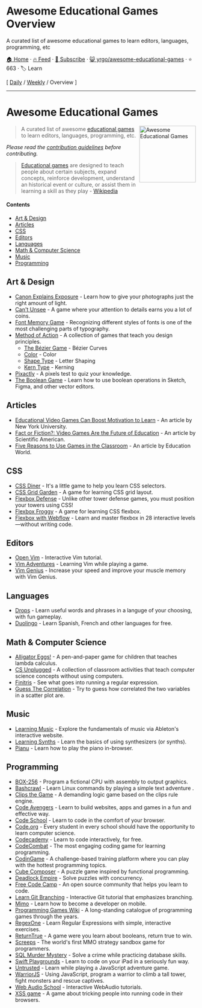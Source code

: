 # Awesome Educational Games Overview

A curated list of awesome educational games to learn editors, languages, programming, etc

[🏠 Home](/README.md) · [🔥 Feed](https://test.trackawesomelist.com/yrgo/awesome-educational-games/rss.xml) · [📮 Subscribe](https://trackawesomelist.us17.list-manage.com/subscribe?u=d2f0117aa829c83a63ec63c2f&id=36a103854c) · [😺 yrgo/awesome-educational-games](https://github.com/yrgo/awesome-educational-games) · ⭐ 663 · 🏷️ Learn

[ [Daily](/content/yrgo/awesome-educational-games/README.md) / [Weekly](/content/yrgo/awesome-educational-games/week/README.md) / Overview ]

---

# Awesome Educational Games

[<img src="https://cloud.githubusercontent.com/assets/499192/18659925/ed7e6262-7f0d-11e6-8e8e-b53b87158210.png" align="right" alt="Awesome Educational Games" width="150">](https://en.m.wikipedia.org/wiki/Educational_game)

> A curated list of awesome [educational games](https://en.m.wikipedia.org/wiki/Educational_game) to learn editors, languages, programming, etc.

*Please read the [contribution guidelines](https://github.com/yrgo/awesome-educational-games/blob/master/README.md/CONTRIBUTING.md) before contributing.*

> [Educational games](https://en.m.wikipedia.org/wiki/Educational_game) are designed to teach people about certain subjects, expand concepts, reinforce development, understand an historical event or culture, or assist them in learning a skill as they play - [Wikipedia](https://en.m.wikipedia.org/wiki/Educational_game)

#### Contents

*   [Art & Design](#art--design)
*   [Articles](#articles)
*   [CSS](#css)
*   [Editors](#editors)
*   [Languages](#languages)
*   [Math & Computer Science](#math--computer-science)
*   [Music](#music)
*   [Programming](#programming)

## Art & Design

*   [Canon Explains Exposure](http://www.canonoutsideofauto.ca/) - Learn how to give your photographs just the right amount of light.
*   [Can't Unsee](https://cantunsee.space/) - A game where your attention to details earns you a lot of coins.
*   [Font Memory Game](https://betterwebtype.com/font-memory-game) - Recognizing different styles of fonts is one of the most challenging parts of typography.
*   [Method of Action](https://method.ac/) - A collection of games that teach you design principles.
    *   [The Bézier Game](https://bezier.method.ac/) - Bézier Curves
    *   [Color](https://color.method.ac/) - Color
    *   [Shape Type](https://shape.method.ac/) - Letter Shaping
    *   [Kern Type](https://type.method.ac/) - Kerning
*   [Pixactly](http://pixact.ly/) - A pixels test to quiz your knowledge.
*   [The Boolean Game](https://boolean.method.ac/) - Learn how to use boolean operations in Sketch, Figma, and other vector editors.

## Articles

*   [Educational Video Games Can Boost Motivation to Learn](https://www.nyu.edu/about/news-publications/news/2013/november/educational-video-games-can-boost-motivation-to-learn-nyu-cuny-study-shows-.html) - An article by New York University.
*   [Fact or Fiction?: Video Games Are the Future of Education](https://www.nyu.edu/about/news-publications/news/2013/november/educational-video-games-can-boost-motivation-to-learn-nyu-cuny-study-shows-.html) - An article by Scientific American.
*   [Five Reasons to Use Games in the Classroom](https://www.educationworld.com/a_curr/reasons-to-play-games-in-the-classroom.shtml) - An article by Education World.

## CSS

*   [CSS Diner](https://flukeout.github.io/) - It's a little game to help you learn CSS selectors.
*   [CSS Grid Garden](http://cssgridgarden.com/) - A game for learning CSS grid layout.
*   [Flexbox Defense](http://www.flexboxdefense.com/) - Unlike other tower defense games, you must position your towers using CSS!
*   [Flexbox Froggy](http://flexboxfroggy.com/) - A game for learning CSS flexbox.
*   [Flexbox with Webflow](https://www.flexboxgame.com/) - Learn and master flexbox in 28 interactive levels—without writing code.

## Editors

*   [Open Vim](https://www.openvim.com/) - Interactive Vim tutorial.
*   [Vim Adventures](https://vim-adventures.com/) - Learning Vim while playing a game.
*   [Vim Genius](http://vimgenius.com/) - Increase your speed and improve your muscle memory with Vim Genius.

## Languages

*   [Drops](https://languagedrops.com/) - Learn useful words and phrases in a languge of your choosing, with fun gameplay.
*   [Duolingo](https://www.duolingo.com/) - Learn Spanish, French and other languages for free.

## Math & Computer Science

*   [Alligator Eggs!](http://worrydream.com/#!/AlligatorEggs) - A pen-and-paper game for children that teaches lambda calculus.
*   [CS Unplugged](https://csunplugged.org/en/) - A collection of classroom activities that teach computer science concepts without using computers.
*   [Finitris](http://www.postcrashgames.com/finitris/) - See what goes into running a regular expression.
*   [Guess The Correlation](http://guessthecorrelation.com/) - Try to guess how correlated the two variables in a scatter plot are.

## Music

*   [Learning Music](https://learningmusic.ableton.com) - Explore the fundamentals of music via Ableton's interactive website.
*   [Learning Synths](https://learningsynths.ableton.com/) - Learn the basics of using synthesizers (or synths).
*   [Pianu](https://pianu.com) - Learn how to play the piano in-browser.

## Programming

*   [BOX-256](http://box-256.com/) - Program a fictional CPU with assembly to output graphics.
*   [Bashcrawl](https://gitlab.com/slackermedia/bashcrawl) - Learn Linux commands by playing a simple text adventure .
*   [Clips the Game](https://md5crypt.github.io/clipsgame/) - A demanding logic game based on the clips rule engine.
*   [Code Avengers](https://www.codeavengers.com/) - Learn to build websites, apps and games in a fun and effective way.
*   [Code School](https://www.pluralsight.com/codeschool) - Learn to code in the comfort of your browser.
*   [Code.org](https://code.org/) - Every student in every school should have the opportunity to learn computer science.
*   [Codecademy](https://www.codecademy.com/) - Learn to code interactively, for free.
*   [CodeCombat](https://codecombat.com/) - The most engaging coding game for learning programming.
*   [CodinGame](https://www.codingame.com/start) - A challenge-based training platform where you can play with the hottest programming topics.
*   [Cube Composer](https://david-peter.de/cube-composer/) - A puzzle game inspired by functional programming.
*   [Deadlock Empire](https://deadlockempire.github.io/) - Solve puzzles with concurrency.
*   [Free Code Camp](https://www.freecodecamp.org/) - An open source community that helps you learn to code.
*   [Learn Git Branching](https://learngitbranching.js.org/) - Interactive Git tutorial that emphasizes branching.
*   [Mimo](https://getmimo.com/) - Learn how to become a developer on mobile.
*   [Programming Games Wiki](http://programminggames.org/) - A long-standing catalogue of programming games through the years.
*   [RegexOne](https://regexone.com/lesson/introduction_abcs) - Learn Regular Expressions with simple, interactive exercises.
*   [ReturnTrue](https://alf.nu/ReturnTrue) - A game were you learn about booleans, return true to win.
*   [Screeps](https://screeps.com/) - The world's first MMO strategy sandbox game for programmers.
*   [SQL Murder Mystery](https://mystery.knightlab.com/) - Solve a crime while practicing database skills.
*   [Swift Playgrounds](https://www.apple.com/swift/playgrounds/) - Learn to code on your iPad in a seriously fun way.
*   [Untrusted](https://alexnisnevich.github.io/untrusted/) - Learn while playing a JavaScript adventure game.
*   [WarriorJS](https://github.com/olistic/warriorjs) - Using JavaScript, program a warrior to climb a tall tower, fight monsters and rescue captives.
*   [Web Audio School](https://mmckegg.github.io/web-audio-school/) - Interactive WebAudio tutorials.
*   [XSS game](https://xss-game.appspot.com) - A game about tricking people into running code in their browsers.

